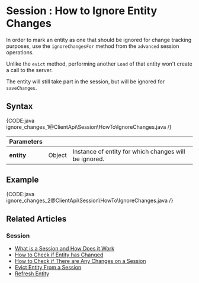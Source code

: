 # Session : How to Ignore Entity Changes

In order to mark an entity as one that should be ignored for change tracking purposes, use the `ignoreChangesFor` method from the `advanced` session operations.  

Unlike the `evict` method, performing another `Load` of that entity won't create a call to the server.  

The entity will still take part in the session, but will be ignored for `saveChanges`.  

## Syntax

{CODE:java ignore_changes_1@ClientApi\Session\HowTo\IgnoreChanges.java /}

| Parameters | | |
| ------------- | ------------- | ----- |
| **entity** | Object | Instance of entity for which changes will be ignored. |


## Example

{CODE:java ignore_changes_2@ClientApi\Session\HowTo\IgnoreChanges.java /}

## Related Articles

### Session

- [What is a Session and How Does it Work](../../../client-api/session/what-is-a-session-and-how-does-it-work)
- [How to Check if Entity has Changed](../../../client-api/session/how-to/check-if-entity-has-changed)
- [How to Check if There are Any Changes on a Session](../../../client-api/session/how-to/check-if-there-are-any-changes-on-a-session)
- [Evict Entity From a Session](../../../client-api/session/how-to/evict-entity-from-a-session)
- [Refresh Entity](../../../client-api/session/how-to/refresh-entity)
